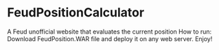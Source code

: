 # FeudPositionCalculator
A Feud unofficial website that evaluates the current position 
How to run: Download FeudPosition.WAR file and deploy it on any web server. Enjoy!
